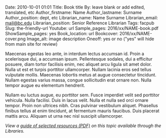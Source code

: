 Date: 2010-10-01 01:01
Title: Book title
By: leave blank or add edited, translated, etc
Author_firstname: Name
Author_lastname: Surname
Author_position: dept, etc
Librarian_name: Name Surname
Librarian_email: mail@bc.edu
Librarian_position: Senior Reference Librarian
Tags: facpub
Slug: the-friendly-url 
Youtube: url
Sample_pages: 2016/xx/NAME-book.pdf
ShowSample_pages: yes
Book_location: url
Bookcover: 2016/xx/NAME-cover.png
Image_alt: image description
Oneoff: yes or no ("yes" will hide from main site for review)

Maecenas egestas leo ante, in interdum lectus accumsan id. Proin a scelerisque dui, a accumsan ipsum. Pellentesque sodales, dui a efficitur posuere, diam tortor facilisis enim, nec aliquet arcu ligula sit amet dolor. Nulla ut est et turpis porttitor ullamcorper. Nullam lacinia eros sed tellus vulputate mollis. Maecenas lobortis metus at augue consectetur tincidunt. Nullam egestas varius massa, congue sollicitudin erat ornare non. Nulla tempor augue eu elementum hendrerit.

Nullam eu luctus augue, eu porttitor sem. Fusce imperdiet velit sed porttitor vehicula. Nulla facilisi. Duis in lacus velit. Nulla et nulla sed orci ornare tempor. Proin non ultrices nibh. Cras pulvinar vestibulum aliquet. Phasellus finibus tellus at enim tincidunt, at fermentum mauris faucibus. Duis placerat mattis arcu. Aliquam ut urna nec nisl suscipit ullamcorper. 

<em>View a <a href="http://library.bc.edu/theme/img/facpub/2016/XX/NAME-guide.pdf">guide of selected resources (PDF)</a> on this topic available through the Libraries. </em>